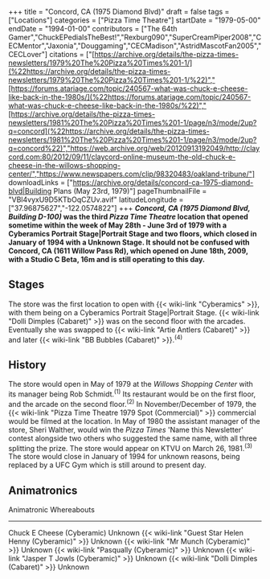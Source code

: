 +++
title = "Concord, CA (1975 Diamond Blvd)"
draft = false
tags = ["Locations"]
categories = ["Pizza Time Theatre"]
startDate = "1979-05-00"
endDate = "1994-01-00"
contributors = ["The 64th Gamer","ChuckEPediaIsTheBest!","Rexburg090","SuperCreamPiper2008","CECMentor","Jaxonia","Douggaming","CECMadison","AstridMascotFan2005","CECLover"]
citations = ["[https://archive.org/details/the-pizza-times-newsletters/1979%20The%20Pizza%20Times%201-1/](%22https://archive.org/details/the-pizza-times-newsletters/1979%20The%20Pizza%20Times%201-1/%22)","[https://forums.atariage.com/topic/240567-what-was-chuck-e-cheese-like-back-in-the-1980s/](%22https://forums.atariage.com/topic/240567-what-was-chuck-e-cheese-like-back-in-the-1980s/%22)","[https://archive.org/details/the-pizza-times-newsletters/1981%20The%20Pizza%20Times%201-1/page/n3/mode/2up?q=concord](%22https://archive.org/details/the-pizza-times-newsletters/1981%20The%20Pizza%20Times%201-1/page/n3/mode/2up?q=concord%22)","https://web.archive.org/web/20120913192049/http://claycord.com:80/2012/09/11/claycord-online-museum-the-old-chuck-e-cheese-in-the-willows-shopping-center/","https://www.newspapers.com/clip/98320483/oakland-tribune/"]
downloadLinks = ["https://archive.org/details/concord-ca-1975-diamond-blvd|Building Plans (May 23rd, 1979)"]
pageThumbnailFile = "VBl4vyxU9D5KTbOqCZUv.avif"
latitudeLongitude = ["37.96875627","-122.0574822"]
+++
***Concord, CA (1975 Diamond Blvd, Building D-100)* was the third *Pizza Time Theatre* location that opened sometime within the week of May 28th - June 3rd of 1979 with a Cyberamics Portrait Stage|Portrait Stage and two floors, which closed in January of 1994 with a Unknown Stage.
It should not be confused with Concord, CA (1611 Willow Pass Rd), which opened on June 18th, 2009, with a Studio C Beta, 16m and is still operating to this day.**

## Stages

The store was the first location to open with {{< wiki-link "Cyberamics" >}}, with them being on a Cyberamics Portrait Stage|Portrait Stage. {{< wiki-link "Dolli Dimples (Cabaret)" >}} was on the second floor with the arcades. Eventually she was swapped to {{< wiki-link "Artie Antlers (Cabaret)" >}} and later {{< wiki-link "BB Bubbles (Cabaret)" >}}.<sup>(4)</sup>

## History

The store would open in May of 1979 at the *Willows Shopping Center* with its manager being Rob Schmidt.<sup>(1)</sup> Its restaurant would be on the first floor, and the arcade on the second floor.<sup>(2)</sup>
In November/December of 1979, the {{< wiki-link "Pizza Time Theatre 1979 Spot (Commercial)" >}} commercial would be filmed at the location.
In May of 1980 the assistant manager of the store, Sheri Walther, would win the *Pizza Times* 'Name this Newsletter' contest alongside two others who suggested the same name, with all three splitting the prize.
The store would appear on KTVU on March 26, 1981.<sup>(3)</sup>
The store would close in January of 1994 for unknown reasons, being replaced by a UFC Gym which is still around to present day.

## Animatronics

  Animatronic                                                  Whereabouts
  ------------------------------------------------------------ -------------
  Chuck E Cheese (Cyberamic)                                   Unknown
  {{< wiki-link "Guest Star Helen Henny (Cyberamic)" >}}   Unknown
  {{< wiki-link "Mr Munch (Cyberamic)" >}}                 Unknown
  {{< wiki-link "Pasqually (Cyberamic)" >}}                Unknown
  {{< wiki-link "Jasper T Jowls (Cyberamic)" >}}           Unknown
  {{< wiki-link "Dolli Dimples (Cabaret)" >}}              Unknown
